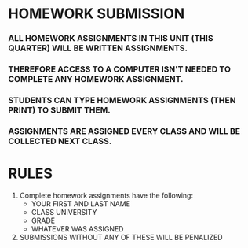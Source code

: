 # HOMEWORK SUBMISSION

### ALL HOMEWORK ASSIGNMENTS IN THIS UNIT (THIS QUARTER) WILL BE WRITTEN ASSIGNMENTS.
### THEREFORE ACCESS TO A COMPUTER ISN'T NEEDED TO COMPLETE ANY HOMEWORK ASSIGNMENT.
### STUDENTS CAN TYPE HOMEWORK ASSIGNMENTS (THEN PRINT) TO SUBMIT THEM.

### ASSIGNMENTS ARE ASSIGNED EVERY CLASS AND WILL BE COLLECTED NEXT CLASS.

# RULES
1. Complete homework assignments have the following:
    * YOUR FIRST AND LAST NAME
    * CLASS UNIVERSITY
    * GRADE
    * WHATEVER WAS ASSIGNED
2. SUBMISSIONS WITHOUT ANY OF THESE WILL BE PENALIZED